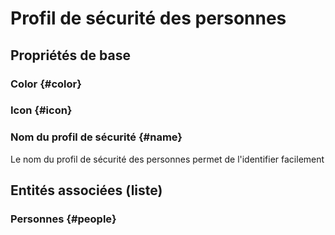 # Profil de sécurité des personnes
<!--- THIS FILE IS GENERATED PLEASE DO NOT EDIT IT DIRECTLY --->



## Propriétés de base

### Color {#color}
        

### Icon {#icon}
        

### Nom du profil de sécurité {#name}
        
Le nom du profil de sécurité des personnes permet de l'identifier facilement



## Entités associées (liste)

### Personnes {#people}
        




